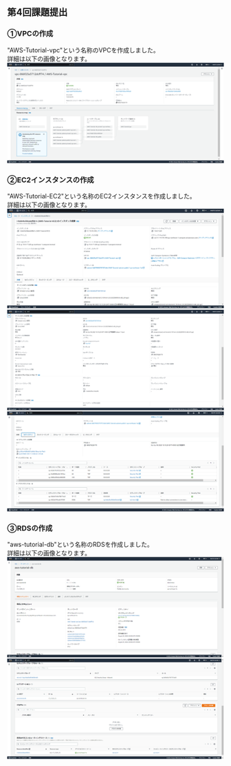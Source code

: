 ## 第4回課題提出  
### ①VPCの作成  
"AWS-Tutorial-vpc"という名称のVPCを作成しました。  
詳細は以下の画像となります。  
![VPCの詳細](https://github.com/SuzukiNaoto0422/AWS_4_repository/blob/main/picture/VPC%E3%81%AE%E8%A9%B3%E7%B4%B0.png?raw=true)

### ②EC2インスタンスの作成
"AWS-Tutorial-EC2"という名称のEC2インスタンスを作成しました。  
詳細は以下の画像となります。  
![EC2インスタンスの概要](https://github.com/SuzukiNaoto0422/AWS_4_repository/blob/main/picture/EC2%E3%81%AE%E6%A6%82%E8%A6%81.png?raw=true)  
![EC2インスタンスの詳細](https://github.com/SuzukiNaoto0422/AWS_4_repository/blob/main/picture/EC2%E3%81%AE%E8%A9%B3%E7%B4%B0.png?raw=true)  
![EC2インスタンスのセキュリティ](https://github.com/SuzukiNaoto0422/AWS_4_repository/blob/main/picture/EC2%E3%81%AE%E3%82%BB%E3%82%AD%E3%83%A5%E3%83%AA%E3%83%86%E3%82%A3.png?raw=true)  

### ③RDSの作成
"aws-tutorial-db"という名称のRDSを作成しました。  
詳細は以下の画像となります。  
![RDSの詳細とセキュリティ①](https://github.com/SuzukiNaoto0422/AWS_4_repository/blob/main/picture/db%E3%81%AE%E8%A9%B3%E7%B4%B0%E3%81%A8%E3%82%BB%E3%82%AD%E3%83%A5%E3%83%AA%E3%83%86%E3%82%A3%E2%91%A0.png?raw=true)  
![RDSの詳細とセキュリティ②](https://github.com/SuzukiNaoto0422/AWS_4_repository/blob/main/picture/db%E3%81%AE%E8%A9%B3%E7%B4%B0%E3%81%A8%E3%82%BB%E3%82%AD%E3%83%A5%E3%83%AA%E3%83%86%E3%82%A3%E2%91%A1.png?raw=true)  
